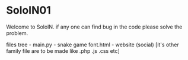 # SoloIN01
Welcome to  SoloIN.
if any one can find bug in the code please solve the problem.

files tree -
main.py - snake game 
font.html - website (social) [it's other family file are to be made like .php .js .css etc]
